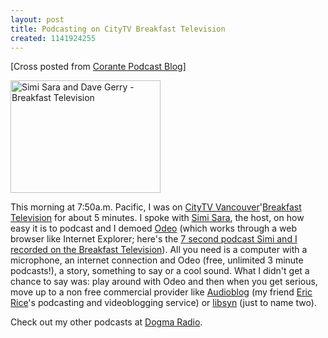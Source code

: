 ```yaml
---
layout: post
title: Podcasting on CityTV Breakfast Television
created: 1141924255
---
```

 <p>[Cross posted from <a href="http://podcasting.corante.com/archives/2006/03/09/podcasting_on_citytv_breakfast_television.php">Corante Podcast Blog</a>] </p>  <a title="Simi Sara and Dave Gerry of CityTV's Breakfast Television" href="http://www.flickr.com/photos/roland/110112975/"><img width="240" height="180" border="0" alt="Simi Sara and Dave Gerry - Breakfast Television" src="http://static.flickr.com/49/110112975_8748525078_m.jpg" /></a>  <p>This morning at 7:50a.m. Pacific, I was on <a href="http://www.citytv.com/vancouver/">CityTV Vancouver</a>'<a href="http://www.citytv.com/vancouver/tvshows_breakfasttelevision.aspx">Breakfast Television</a> for about 5 minutes. I spoke with <a href="http://www.citytv.com/vancouver/personalities_SimiSara.aspx">Simi Sara</a>, the host, on how easy it is to podcast and I demoed <a href="http://odeo.com/">Odeo</a> (which works through a web browser like Internet Explorer; here's the <a href="http://odeo.com/audio/852098/view">7 second podcast Simi and I recorded on the Breakfast Television</a>). All you need is a computer with a microphone, an internet connection and Odeo (free, unlimited 3 minute podcasts!), a story, something to say or a cool sound. What I didn't get a chance to say was: play around with Odeo and then when you get serious, move up to a non free commercial provider like <a href="http://www.audioblog.com/">Audioblog</a> (my friend <a href="http://ericrice.com/">Eric Rice</a>'s podcasting and videoblogging service) or <a href="http://libsyn.com/">libsyn</a> (just to name two). </p> <p>Check out my other podcasts at <a href="http://dogmaradio.com/">Dogma Radio</a>.</p>  
